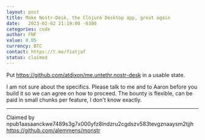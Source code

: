 ```yaml
---
layout: post
title: Make Nostr-Desk, the Clojure Desktop app, great again
date:   2023-02-02 21:19:00 -0300
categories: code
author: FNF
value: 0.05
currency: BTC
contact: https://t.me/fiatjaf
status: claimed
---
```


Put https://github.com/atdixon/me.untethr.nostr-desk in a usable state.

I am not sure about the specifics. Please talk to me and to Aaron before you build it so we can agree on how to proceed. The bounty is flexible, can be paid in small chunks per feature, I don't know exactly.

---

Claimed by npub1aasaanckwe7489s3g7x000yfz8lndzru2cgdszv583tevgznaaysm2tjjh https://github.com/alemmens/monstr
